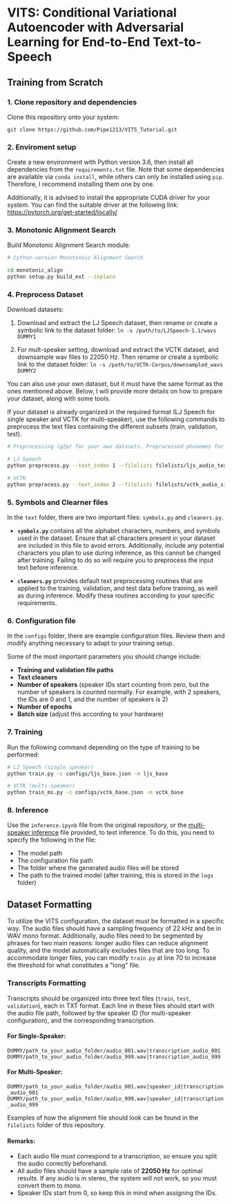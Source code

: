 # VITS: Conditional Variational Autoencoder with Adversarial Learning for End-to-End Text-to-Speech

## Training from Scratch

### 1. Clone repository and dependencies
Clone this repository onto your system:

``git clone https://github.com/Pipe1213/VITS_Tutorial.git``

### 2. Enviroment setup

Create a new environment with Python version 3.6, then install all dependencies from the `requirements.txt` file. Note that some dependencies are available via `conda install`, while others can only be installed using `pip`. Therefore, I recommend installing them one by one.

Additionally, it is advised to install the appropriate CUDA driver for your system. You can find the suitable driver at the following link: https://pytorch.org/get-started/locally/

### 3. Monotonic Alignment Search
Build Monotonic Alignment Search module:

```sh
# Cython-version Monotonoic Alignment Search

cd monotonic_align
python setup.py build_ext --inplace

```

### 4. Preprocess Dataset
Download datasets:

1. Download and extract the LJ Speech dataset, then rename or create a symbolic link to the dataset folder: 
    `ln -s /path/to/LJSpeech-1.1/wavs DUMMY1`
   
2. For mult-speaker setting, download and extract the VCTK dataset, and downsample wav files to 22050 Hz. Then rename or create a symbolic link to the dataset folder: 
    `ln -s /path/to/VCTK-Corpus/downsampled_wavs DUMMY2`
    
You can also use your own dataset, but it must have the same format as the ones mentioned above. Below, I will provide more details on how to prepare your dataset, along with some tools.

If your dataset is already organized in the required format (LJ Speech for single speaker and VCTK for multi-speaker), use the following commands to preprocess the text files containing the different subsets (train, validation, test).

```sh
# Preprocessing (g2p) for your own datasets. Preprocessed phonemes for LJ Speech and VCTK have been already provided.

# LJ Speech
python preprocess.py --text_index 1 --filelists filelists/ljs_audio_text_train_filelist.txt filelists/ljs_audio_text_val_filelist.txt filelists/ljs_audio_text_test_filelist.txt

# VCTK
python preprocess.py --text_index 2 --filelists filelists/vctk_audio_sid_text_train_filelist.txt filelists/vctk_audio_sid_text_val_filelist.txt filelists/vctk_audio_sid_text_test_filelist.txt
```
### 5. Symbols and Clearner files

In the `text` folder, there are two important files: `symbols.py` and `cleaners.py`.

- **`symbols.py`** contains all the alphabet characters, numbers, and symbols used in the dataset. Ensure that all characters present in your dataset are included in this file to avoid errors. Additionally, include any potential characters you plan to use during inference, as this cannot be changed after training. Failing to do so will require you to preprocess the input text before inference.

- **`cleaners.py`** provides default text preprocessing routines that are applied to the training, validation, and test data before training, as well as during inference. Modify these routines according to your specific requirements.

### 6. Configuration file

In the `configs` folder, there are example configuration files. Review them and modify anything necessary to adapt to your training setup.

Some of the most important parameters you should change include:

- **Training and validation file paths**
- **Text cleaners**
- **Number of speakers** (speaker IDs start counting from zero, but the number of speakers is counted normally. For example, with 2 speakers, the IDs are 0 and 1, and the number of speakers is 2)
- **Number of epochs**
- **Batch size** (adjust this according to your hardware)

### 7. Training
Run the following command depending on the type of training to be performed:

```sh
# LJ Speech (single speaker)
python train.py -c configs/ljs_base.json -m ljs_base

# VCTK (multi-speaker)
python train_ms.py -c configs/vctk_base.json -m vctk_base
```
### 8. Inference

Use the `inference.ipynb` file from the original repository, or the [multi-speaker inference](inference_example_ms.py) file provided, to test inference. To do this, you need to specify the following in the file:

- The model path
- The configuration file path
- The folder where the generated audio files will be stored
- The path to the trained model (after training, this is stored in the `logs` folder)

## Dataset Formatting

To utilize the VITS configuration, the dataset must be formatted in a specific way. The audio files should have a sampling frequency of 22 kHz and be in WAV mono format. Additionally, audio files need to be segmented by phrases for two main reasons: longer audio files can reduce alignment quality, and the model automatically excludes files that are too long. To accommodate longer files, you can modify `train.py` at line 70 to increase the threshold for what constitutes a "long" file.

### Transcripts Formatting

Transcripts should be organized into three text files (`train`, `test`, `validation`), each in TXT format. Each line in these files should start with the audio file path, followed by the speaker ID (for multi-speaker configuration), and the corresponding transcription.

#### For Single-Speaker:
`
DUMMY/path_to_your_audio_folder/audio_001.wav|transcription_audio_001 
DUMMY/path_to_your_audio_folder/audio_999.wav|transcription_audio_999
`
#### For Multi-Speaker:
`
DUMMY/path_to_your_audio_folder/audio_001.wav|speaker_id|transcription_audio_001 
DUMMY/path_to_your_audio_folder/audio_999.wav|speaker_id|transcription_audio_999
`

Examples of how the alignment file should look can be found in the `filelists` folder of this repository.

#### Remarks:

- Each audio file must correspond to a transcription, so ensure you split the audio correctly beforehand.
- All audio files should have a sample rate of **22050 Hz** for optimal results. If any audio is in stereo, the system will not work, so you must convert them to mono.
- Speaker IDs start from 0, so keep this in mind when assigning the IDs.
